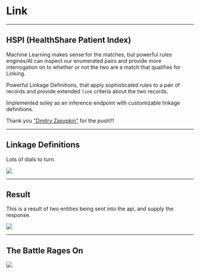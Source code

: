 <!-- .slide: data-background="#00bbb1" -->
# Link <!-- .element: class="r-fit-text" -->

---
<!-- .slide: data-background="#00bbb1" -->

## HSPI (HealthShare Patient Index)
Machine Learning makes sense for the matches, but powerful rules engines/AI can inspect our enumerated pairs and provide more interrogation on to whether or not the two are a match that qualifies for Linking.

Powerful Linkage Definitions, that apply sophisticated rules to a pair of records and provide extended `link` criteria about the two records.

Implemented soley as an inference endpoint with customizable linkage definitions.

Thank you ["Dmitry Zasypkin"](https://www.linkedin.com/in/dmitry-zasypkin-dubai) for the push!!!

---
<!-- .slide: data-background="#00bbb1" -->
## Linkage Definitions
Lots of dials to turn.

<img src="{{asset_folder}}/linkage_def.png" />


---
<!-- .slide: data-background="#00bbb1" -->

## Result
This is a result of two entities being sent into the api, and supply the response.

<img src="{{asset_folder}}/infer.png" />

---
<!-- .slide: data-background="#fff" -->
## The Battle Rages On

<img src="{{asset_folder}}/play-link.png"/>
